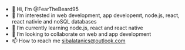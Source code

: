 - 👋 Hi, I’m @FearTheBeard95
- 👀 I’m interested in web development, app developemt, node.js, react, react nativie and noSQL databases
- 🌱 I’m currently learning node.js, react and react native
- 💞️ I’m looking to collaborate on web and app development
- 📫 How to reach me sibalatanics@outlook.com
